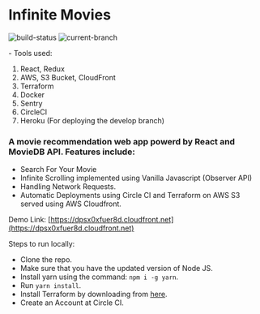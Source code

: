 # Infinite Movies

<p align="left"> 
<img src="https://img.shields.io/circleci/build/github/DibyajyotiMishra/InfiniteMovies/master" alt="build-status" />
<img src="https://img.shields.io/badge/branch-master-blue" alt="current-branch" />
</p>
- Tools used:

1. React, Redux
2. AWS, S3 Bucket, CloudFront
3. Terraform
4. Docker
5. Sentry
6. CircleCI
7. Heroku (For deploying the develop branch)

### A movie recommendation web app powerd by React and MovieDB API. Features include:

* Search For Your Movie
* Infinite Scrolling implemented using Vanilla Javascript (Observer API)
* Handling Network Requests.
* Automatic Deployments using Circle CI and Terraform on AWS S3 served using AWS Cloudfront.

Demo Link: [https://dpsx0xfuer8d.cloudfront.net](https://dpsx0xfuer8d.cloudfront.net)


Steps to run locally:
* Clone the repo.
* Make sure that you have the updated version of Node JS.
* Install yarn using the command: `npm i -g yarn`.
* Run `yarn install`.
* Install Terraform by downloading from [here](https://www.terraform.io/downloads).
* Create an Account at Circle CI.
